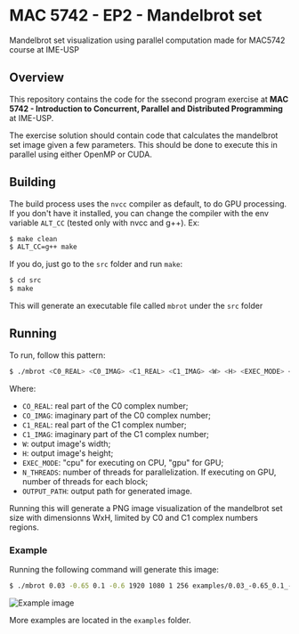 # MAC 5742 - EP2 - Mandelbrot set
Mandelbrot set visualization using parallel computation made for MAC5742 course at IME-USP

## Overview

This repository contains the code for the ssecond program exercise at **MAC 5742 - Introduction to Concurrent, Parallel and Distributed Programming** at IME-USP.

The exercise solution should contain code that calculates the mandelbrot set image given a few parameters. This should be done to execute this in parallel using either OpenMP or CUDA.

## Building

The build process uses the `nvcc` compiler as default, to do GPU processing. If you don't have it installed, you can change the compiler with the env variable `ALT_CC` (tested only with nvcc and g++). 
Ex: 
```bash
$ make clean
$ ALT_CC=g++ make
```

If you do, just go to the `src` folder and run `make`:

```bash
$ cd src
$ make
```

This will generate an executable file called `mbrot` under the `src` folder

## Running

To run, follow this pattern:

```bash
$ ./mbrot <C0_REAL> <C0_IMAG> <C1_REAL> <C1_IMAG> <W> <H> <EXEC_MODE> <N_THREADS> <OUTPUT_PATH>
```

Where:
* `CO_REAL`: real part of the C0 complex number;
* `CO_IMAG`: imaginary part of the C0 complex number;
* `C1_REAL`: real part of the C1 complex number;
* `C1_IMAG`: imaginary part of the C1 complex number;
* `W`: output image's width;
* `H`: output image's height;
* `EXEC_MODE`: "cpu" for executing on CPU, "gpu" for GPU;
* `N_THREADS`: number of threads for parallelization. If executing on GPU, number of threads for each block;
* `OUTPUT_PATH`: output path for generated image.

Running this will generate a PNG image visualization of the mandelbrot set size with dimensionns WxH, limited by C0 and C1 complex numbers regions.

### Example
Running the following command will generate this image:

```bash
$ ./mbrot 0.03 -0.65 0.1 -0.6 1920 1080 1 256 examples/0.03_-0.65_0.1_-0.6.png
```

![Example image](https://github.com/GCrispino/mandelbrot/raw/master/examples/0.03_-0.65_0.1_-0.6.png)

More examples are located in the `examples` folder.
